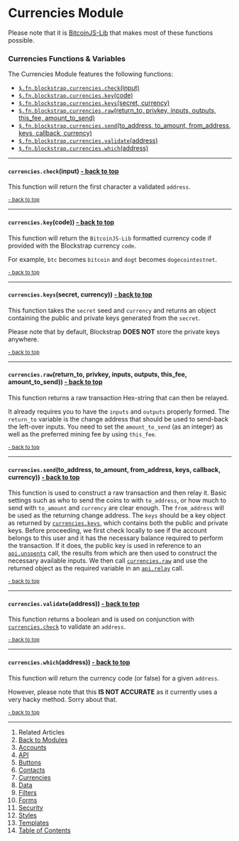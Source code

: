 Currencies Module <a name="docs_home"></a>
==========================================

Please note that it is [BitcoinJS-Lib](http://bitcoinjs.org) that makes most of these functions possible.

### Currencies Functions & Variables

The Currencies Module features the following functions:

* [`$.fn.blockstrap.currencies.check`(input)](#currencies_check)
* [`$.fn.blockstrap.currencies.key`(code)](#currencies_key)
* [`$.fn.blockstrap.currencies.keys`(secret, currency)](#currencies_keys)
* [`$.fn.blockstrap.currencies.raw`(return_to, privkey, inputs, outputs, this_fee, amount_to_send)](#currencies_raw)
* [`$.fn.blockstrap.currencies.send`(to_address, to_amount, from_address, keys, callback, currency)](#currencies_send)
* [`$.fn.blockstrap.currencies.validate`(address)](#currencies_validate)
* [`$.fn.blockstrap.currencies.which`(address)](#currencies_which)

--------------------------------------------------------------------------------

#### `currencies.check`(input) <a name="currencies_check" class="pull-right" href="#docs_home"><i class="glyphicon glyphicon-upload"></i>- back to top</a>

This function will return the first character a validated `address`.

<a href="#docs_home"><small>- back to top</small></a>

--------------------------------------------------------------------------------

#### `currencies.key`(code)) <a name="currencies_key" class="pull-right" href="#docs_home"><i class="glyphicon glyphicon-upload"></i>- back to top</a>

This function will return the `BitcoinJS-Lib` formatted currency code if provided with the Blockstrap currency `code`. 

For example, `btc` becomes `bitcoin` and `dogt` becomes `dogecointestnet`.

<a href="#docs_home"><small>- back to top</small></a>

--------------------------------------------------------------------------------

#### `currencies.keys`(secret, currency)) <a name="currencies_keys" class="pull-right" href="#docs_home"><i class="glyphicon glyphicon-upload"></i>- back to top</a>

This function takes the `secret` seed and `currency` and returns an object containing the public and private keys generated from the `secret`.

Please note that by default, Blockstrap __DOES NOT__ store the private keys anywhere.

<a href="#docs_home"><small>- back to top</small></a>

--------------------------------------------------------------------------------

#### `currencies.raw`(return_to, privkey, inputs, outputs, this_fee, amount_to_send)) <a name="currencies_raw" class="pull-right" href="#docs_home"><i class="glyphicon glyphicon-upload"></i>- back to top</a>

This function returns a raw transaction Hex-string that can then be relayed.

It already requires you to have the `inputs` and `outputs` properly formed. The `return_to` variable is the change address that should be used to send-back the left-over inputs. You need to set the `amount_to_send` (as an integer) as well as the preferred mining fee by using `this_fee`.

<a href="#docs_home"><small>- back to top</small></a>

--------------------------------------------------------------------------------

#### `currencies.send`(to_address, to_amount, from_address, keys, callback, currency)) <a name="currencies_send" class="pull-right" href="#docs_home"><i class="glyphicon glyphicon-upload"></i>- back to top</a>

This function is used to construct a raw transaction and then relay it. Basic settings such as who to send the coins to with `to_address`, or how much to send with `to_amount` and `currency` are clear enough. The `from_address` will be used as the returning change address. The `keys` should be a key object as returned by [`currencies.keys`](#currencies_keys), which contains both the public and private keys. Before proceeding, we first check locally to see if the account belongs to this user and it has the necessary balance required to perform the transaction. If it does, the public key is used in reference to an [`api.unspents`](../api/#api_unspents) call, the results from which are then used to construct the necessary available inputs. We then call [`currencies.raw`](#currencies_raw) and use the returned object as the required variable in an [`api.relay`](../api/#api_relay) call.

<a href="#docs_home"><small>- back to top</small></a>

--------------------------------------------------------------------------------

#### `currencies.validate`(address)) <a name="currencies_validate" class="pull-right" href="#docs_home"><i class="glyphicon glyphicon-upload"></i>- back to top</a>

This function returns a boolean and is used on conjunction with [`currencies.check`](#currencies_check) to validate an `address`.

<a href="#docs_home"><small>- back to top</small></a>

--------------------------------------------------------------------------------

#### `currencies.which`(address)) <a name="currencies_which" class="pull-right" href="#docs_home"><i class="glyphicon glyphicon-upload"></i>- back to top</a>

This function will return the currency code (or false) for a given `address`.

However, please note that this __IS NOT ACCURATE__ as it currently uses a very hacky method. Sorry about that.

<a href="#docs_home"><small>- back to top</small></a>

---

1. Related Articles
2. [Back to Modules](../../modules/)
3. [Accounts](../accounts/)
4. [API](../api/)
5. [Buttons](../buttons/)
6. [Contacts](../contacts/)
7. [Currencies](../currencies/)
8. [Data](../data/)
9. [Filters](../filters/)
10. [Forms](../forms/)
11. [Security](../security/)
12. [Styles](../styles/)
13. [Templates](../templates/)
14. [Table of Contents](../../../)
